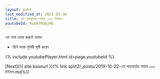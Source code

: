 ```yaml
---
layout: post
last_modified_at: 2021-03-30
title: ওম ব্যবস্থানায় নামায ১০৮ টাইমস
youtubeId: Rsb8lRQGjHE
---
```

 
 
 ওম সার্ভ লোক করুটে নামায  
 
 -  যিনি সমস্ত পৃথিবী সৃষ্টি করেন 
 
  
 
  
 
 
 
 
 
 


{% include youtubePlayer.html id=page.youtubeId %}
 
[Next]({{ site.baseurl }}{% link  split2/_posts/2019-10-22-ওম সাতবার্তায় নামায ১০৮ টাইমস.md%})
 
